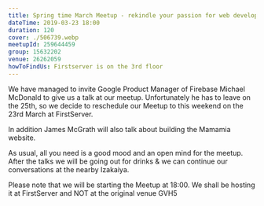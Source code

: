 ```yaml
---
title: Spring time March Meetup - rekindle your passion for web development
dateTime: 2019-03-23 18:00
duration: 120
cover: ./506739.webp
meetupId: 259644459
group: 15632202
venue: 26262059
howToFindUs: Firstserver is on the 3rd floor
---
```


We have managed to invite Google Product Manager of Firebase Michael McDonald to give us a talk at our meetup. Unfortunately he has to leave on the 25th, so we decide to reschedule our Meetup to this weekend on the 23rd March at FirstServer.

In addition James McGrath will also talk about building the Mamamia website.

As usual, all you need is a good mood and an open mind for the meetup.
After the talks we will be going out for drinks & we can continue our conversations at the nearby Izakaiya.

Please note that we will be starting the Meetup at 18:00. We shall be hosting it at FirstServer and NOT at the original venue GVH5
